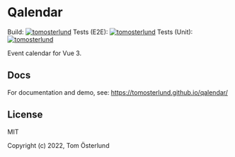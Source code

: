 # Qalendar

Build:
[![tomosterlund](https://circleci.com/gh/tomosterlund/qalendar.svg?style=svg)](https://app.circleci.com/pipelines/github/tomosterlund/qalendar/118/workflows/3cbdb226-a509-4844-9c29-20a8c7ac65be) Tests (E2E): [![tomosterlund](https://circleci.com/gh/tomosterlund/qalendar.svg?style=svg)](https://app.circleci.com/pipelines/github/tomosterlund/qalendar/118/workflows/85866940-ad35-4d5b-9cf7-0e22e596c198) Tests (Unit): [![tomosterlund](https://circleci.com/gh/tomosterlund/qalendar.svg?style=svg)](https://app.circleci.com/pipelines/github/tomosterlund/qalendar/118/workflows/adcaad99-e0f1-4d13-988d-e1b0e19c185a) 

Event calendar for Vue 3.

## Docs

For documentation and demo, see: https://tomosterlund.github.io/qalendar/

## License

MIT

Copyright (c) 2022, Tom Österlund
